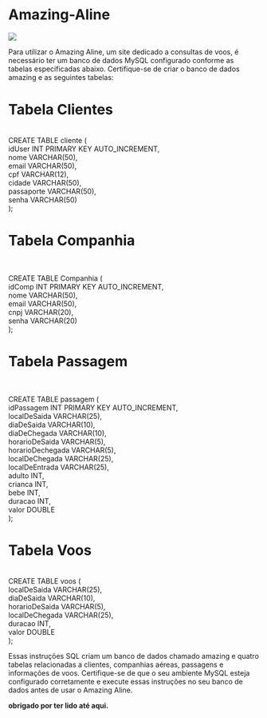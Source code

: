 # Amazing-Aline

<div>
<img src="https://cdn.discordapp.com/attachments/741868910865023060/1179070870480760923/zyro-image.png?ex=65787251&is=6565fd51&hm=bb69c0bad986829522cfef51c3665267a88bef28b19548d6125bab8bfb6a17ac&"><br>
  
Para utilizar o Amazing Aline, um site dedicado a consultas de voos, é necessário ter um banco de dados MySQL configurado conforme as tabelas especificadas abaixo. Certifique-se de criar o banco de dados amazing e as seguintes tabelas:
</div>
<h1>Tabela Clientes </h1> </br>
CREATE TABLE cliente ( </br>
  idUser INT PRIMARY KEY AUTO_INCREMENT, </br>
  nome VARCHAR(50), </br>
  email VARCHAR(50), </br>
  cpf VARCHAR(12), </br>
  cidade VARCHAR(50), </br>
  passaporte VARCHAR(50), </br>
  senha VARCHAR(50)  </br>
);

<h1>Tabela Companhia</h1></br>

CREATE TABLE Companhia ( </br>
  idComp INT PRIMARY KEY AUTO_INCREMENT, </br>
  nome VARCHAR(50), </br>
  email VARCHAR(50), </br>
  cnpj VARCHAR(20), </br>
  senha VARCHAR(20) </br>
); </br>


<h1>Tabela Passagem</h1> </br>

CREATE TABLE passagem ( </br>
  idPassagem INT PRIMARY KEY AUTO_INCREMENT,  </br>
  localDeSaida VARCHAR(25), </br>
  diaDeSaida VARCHAR(10), </br>
  diaDeChegada VARCHAR(10), </br>
  horarioDeSaida VARCHAR(5), </br>
  horarioDechegada VARCHAR(5), </br>
  localDeChegada VARCHAR(25), </br>
  localDeEntrada VARCHAR(25), </br>
  adulto INT, </br>
  crianca INT, </br>
  bebe INT, </br>
  duracao INT,  </br>
  valor DOUBLE </br>
); </br>

<h1>Tabela Voos</h1> </br>
CREATE TABLE voos ( </br>
  localDeSaida VARCHAR(25), </br>
  diaDeSaida VARCHAR(10), </br>
  horarioDeSaida VARCHAR(5), </br>
  localDeChegada VARCHAR(25), </br>
  duracao INT, </br>
  valor DOUBLE </br>
); 
</br>


Essas instruções SQL criam um banco de dados chamado amazing e quatro tabelas relacionadas a clientes, companhias aéreas, passagens e informações de voos. Certifique-se de que o seu ambiente MySQL esteja configurado corretamente e execute essas instruções no seu banco de dados antes de usar o Amazing Aline.  </br>

**obrigado por ter lido até aqui.**
